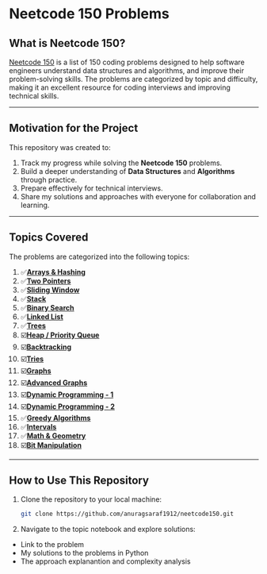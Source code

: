 # Neetcode 150 Problems

## What is Neetcode 150?  
[Neetcode 150](https://neetcode.io/practice?tab=neetcode150) is a list of 150 coding problems designed to help software engineers understand data structures and algorithms, and improve their problem-solving skills. The problems are categorized by topic and difficulty, making it an excellent resource for coding interviews and improving technical skills.

---

## Motivation for the Project  
This repository was created to:  
1. Track my progress while solving the **Neetcode 150** problems.  
2. Build a deeper understanding of **Data Structures** and **Algorithms** through practice.  
3. Prepare effectively for technical interviews.  
4. Share my solutions and approaches with everyone for collaboration and learning.

---

## Topics Covered  
The problems are categorized into the following topics:  

1. ✅[**Arrays & Hashing**](https://github.com/anuragsaraf1912/neetcode150/blob/main/Array_and_Hashing.ipynb) 
2. ✅[**Two Pointers**](https://github.com/anuragsaraf1912/neetcode150/blob/main/Two_Pointers.ipynb) 
3. ✅[**Sliding Window**](https://github.com/anuragsaraf1912/neetcode150/blob/main/Sliding_Window.ipynb) 
4. ✅[**Stack**](https://github.com/anuragsaraf1912/neetcode150/blob/main/Stack.ipynb) 
5. ✅[**Binary Search**](https://github.com/anuragsaraf1912/neetcode150/blob/main/Binary_Search.ipynb)  
6. ✅[**Linked List**](https://github.com/anuragsaraf1912/neetcode150/blob/main/Linked_List.ipynb) 
7. ✅[**Trees**](https://github.com/anuragsaraf1912/neetcode150/blob/main/Trees.ipynb) 
8. ☑️[**Heap / Priority Queue**](https://github.com/anuragsaraf1912/neetcode150/blob/main/Heaps.ipynb)   
9. ☑️[**Backtracking**](https://github.com/anuragsaraf1912/neetcode150/blob/main/Backtracking.ipynb)
10. ☑️[**Tries**](https://github.com/anuragsaraf1912/neetcode150/blob/main/Trie.ipynb)
11. ☑️[**Graphs**](https://github.com/anuragsaraf1912/neetcode150/blob/main/Graphs.ipynb)
12. ☑️[**Advanced Graphs**](https://github.com/anuragsaraf1912/neetcode150/blob/main/Advanced_Graphs.ipynb)
13. ☑️[**Dynamic Programming - 1**](https://github.com/anuragsaraf1912/neetcode150/blob/main/1D_Dynamic_Programming.ipynb)
14. ☑️[**Dynamic Programming - 2**](https://github.com/anuragsaraf1912/neetcode150/blob/main/2D_Dynamic_Programming.ipynb)
15. ✅[**Greedy Algorithms**](https://github.com/anuragsaraf1912/neetcode150/blob/main/Greedy.ipynb)  
16. ✅[**Intervals**](https://github.com/anuragsaraf1912/neetcode150/blob/main/Intervals.ipynb) 
17. ✅[**Math & Geometry**](https://github.com/anuragsaraf1912/neetcode150/blob/main/Math_and_Geometry.ipynb)
18. ☑️[**Bit Manipulation**](https://github.com/anuragsaraf1912/neetcode150/blob/main/Bit_Manipulation.ipynb)  

---

## How to Use This Repository  
1. Clone the repository to your local machine:  
   ```bash
   git clone https://github.com/anuragsaraf1912/neetcode150.git
2. Navigate to the topic notebook and explore solutions:
- Link to the problem  
- My solutions to the problems in Python 
- The approach explanantion and complexity analysis 

